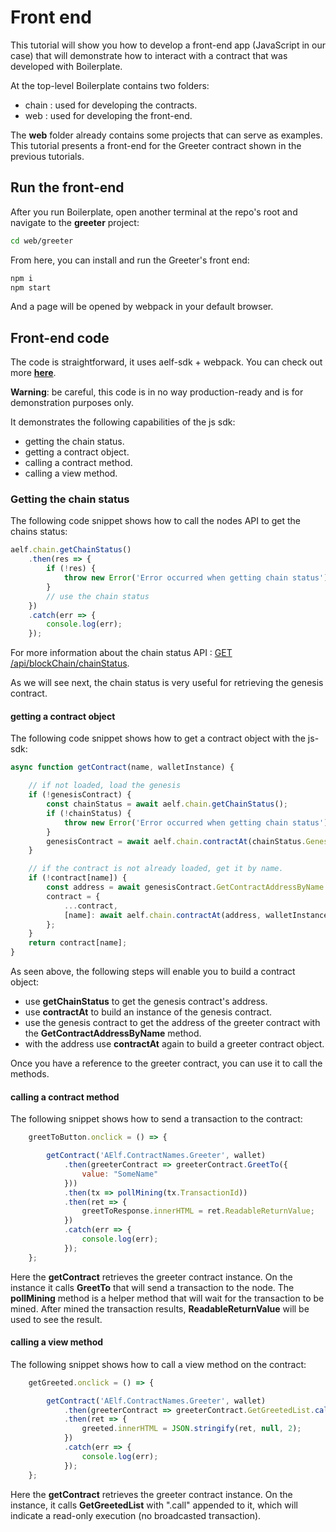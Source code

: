 # Front end

This tutorial will show you how to develop a front-end app (JavaScript in our case) that will demonstrate how to interact with a contract that was developed with Boilerplate. 

At the top-level Boilerplate contains two folders:
- chain : used for developing the contracts.
- web : used for developing the front-end.

The **web** folder already contains some projects that can serve as examples. This tutorial presents a front-end for the Greeter contract shown in the previous tutorials.

## Run the front-end

After you run Boilerplate, open another terminal at the repo's root and navigate to the **greeter** project:

```bash
cd web/greeter
```

From here, you can install and run the Greeter's front end:

```bash
npm i
npm start
```

And a page will be opened by webpack in your default browser.

## Front-end code

The code is straightforward, it uses aelf-sdk + webpack. You can check out more [**here**](https://github.com/AElfProject/aelf-sdk.js).

**Warning**: be careful, this code is in no way production-ready and is for demonstration purposes only.

It demonstrates the following capabilities of the js sdk:
- getting the chain status.
- getting a contract object.
- calling a contract method.
- calling a view method.

### Getting the chain status

The following code snippet shows how to call the nodes API to get the chains status:

```javascript
aelf.chain.getChainStatus()
    .then(res => {
        if (!res) {
            throw new Error('Error occurred when getting chain status');
        }
        // use the chain status
    })
    .catch(err => {
        console.log(err);
    });
```

For more information about the chain status API : [GET /api/blockChain/chainStatus](../../../reference/web-api/web-api.md).

As we will see next, the chain status is very useful for retrieving the genesis contract.

#### getting a contract object

The following code snippet shows how to get a contract object with the js-sdk:

```javascript
async function getContract(name, walletInstance) {

    // if not loaded, load the genesis
    if (!genesisContract) {
        const chainStatus = await aelf.chain.getChainStatus();
        if (!chainStatus) {
            throw new Error('Error occurred when getting chain status');
        }
        genesisContract = await aelf.chain.contractAt(chainStatus.GenesisContractAddress, walletInstance);
    }

    // if the contract is not already loaded, get it by name.
    if (!contract[name]) {
        const address = await genesisContract.GetContractAddressByName.call(sha256(name));
        contract = {
            ...contract,
            [name]: await aelf.chain.contractAt(address, walletInstance)
        };
    }
    return contract[name];
}
```

As seen above, the following steps will enable you to build a contract object:
- use **getChainStatus** to get the genesis contract's address.
- use **contractAt** to build an instance of the genesis contract.
- use the genesis contract to get the address of the greeter contract with the **GetContractAddressByName** method.
- with the address use **contractAt** again to build a greeter contract object.

Once you have a reference to the greeter contract, you can use it to call the methods.

#### calling a contract method

The following snippet shows how to send a transaction to the contract:

```javascript
    greetToButton.onclick = () => {

        getContract('AElf.ContractNames.Greeter', wallet)
            .then(greeterContract => greeterContract.GreetTo({
                value: "SomeName"
            }))
            .then(tx => pollMining(tx.TransactionId))
            .then(ret => {
                greetToResponse.innerHTML = ret.ReadableReturnValue;
            })
            .catch(err => {
                console.log(err);
            });
    };
```

Here the **getContract** retrieves the greeter contract instance. On the instance it calls **GreetTo** that will send a transaction to the node. The **pollMining** method is a helper method that will wait for the transaction to be mined. After mined the transaction results, **ReadableReturnValue** will be used to see the result.

#### calling a view method

The following snippet shows how to call a view method on the contract:

```javascript
    getGreeted.onclick = () => {

        getContract('AElf.ContractNames.Greeter', wallet)
            .then(greeterContract => greeterContract.GetGreetedList.call())
            .then(ret => {
                greeted.innerHTML = JSON.stringify(ret, null, 2);
            })
            .catch(err => {
                console.log(err);
            });
    };
```

Here the **getContract** retrieves the greeter contract instance. On the instance, it calls **GetGreetedList** with ".call" appended to it, which will indicate a read-only execution (no broadcasted transaction).
